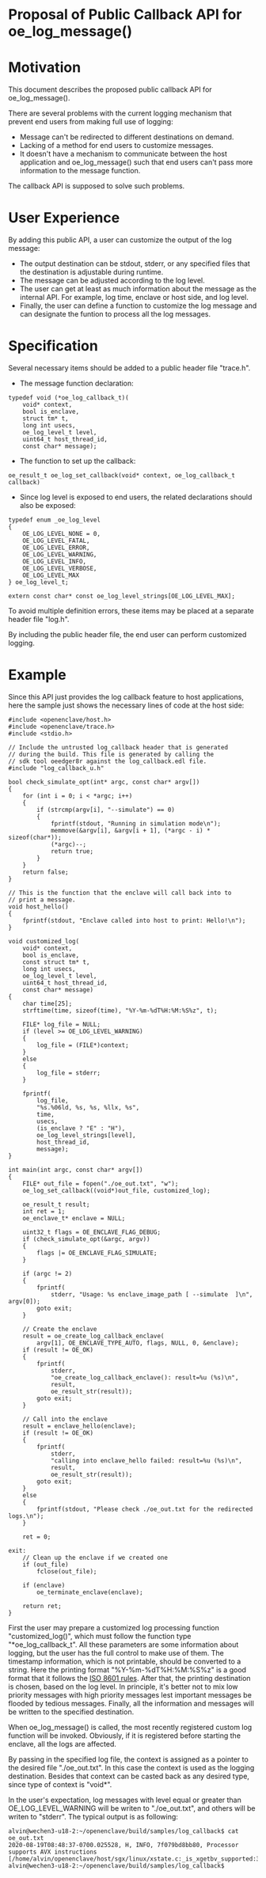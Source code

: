 Proposal of Public Callback API for oe_log_message()
====

# Motivation

This document describes the proposed public callback API for oe_log_message().

There are several problems with the current logging mechanism that prevent end
users from making full use of logging:
- Message can't be redirected to different destinations on demand.
- Lacking of a method for end users to customize messages.
- It doesn't have a mechanism to communicate between the host application and
oe_log_message() such that end users can't pass more information to the message
function.

The callback API is supposed to solve such problems.

# User Experience

By adding this public API, a user can customize the output of the log message:
- The output destination can be stdout, stderr, or any specified files that the
destination is adjustable during runtime.
- The message can be adjusted according to the log level.
- The user can get at least as much information about the message as the internal
API. For example, log time, enclave or host side, and log level.
- Finally, the user can define a function to customize the log message and can
designate the funtion to process all the log messages.

# Specification

Several necessary items should be added to a public header file "trace.h".
- The message function declaration:
```
typedef void (*oe_log_callback_t)(
    void* context,
    bool is_enclave,
    struct tm* t,
    long int usecs,
    oe_log_level_t level,
    uint64_t host_thread_id,
    const char* message);
```
- The function to set up the callback:
```
oe_result_t oe_log_set_callback(void* context, oe_log_callback_t callback)
```
- Since log level is exposed to end users, the related declarations should also be
exposed:
```
typedef enum _oe_log_level
{
    OE_LOG_LEVEL_NONE = 0,
    OE_LOG_LEVEL_FATAL,
    OE_LOG_LEVEL_ERROR,
    OE_LOG_LEVEL_WARNING,
    OE_LOG_LEVEL_INFO,
    OE_LOG_LEVEL_VERBOSE,
    OE_LOG_LEVEL_MAX
} oe_log_level_t;

extern const char* const oe_log_level_strings[OE_LOG_LEVEL_MAX];
```
To avoid multiple definition errors, these items may be placed at a separate
header file "log.h".

By including the public header file, the end user can perform customized logging.

# Example

Since this API just provides the log callback feature to host applications,
here the sample just shows the necessary lines of code at the host side:
```
#include <openenclave/host.h>
#include <openenclave/trace.h>
#include <stdio.h>

// Include the untrusted log_callback header that is generated
// during the build. This file is generated by calling the
// sdk tool oeedger8r against the log_callback.edl file.
#include "log_callback_u.h"

bool check_simulate_opt(int* argc, const char* argv[])
{
    for (int i = 0; i < *argc; i++)
    {
        if (strcmp(argv[i], "--simulate") == 0)
        {
            fprintf(stdout, "Running in simulation mode\n");
            memmove(&argv[i], &argv[i + 1], (*argc - i) * sizeof(char*));
            (*argc)--;
            return true;
        }
    }
    return false;
}

// This is the function that the enclave will call back into to
// print a message.
void host_hello()
{
    fprintf(stdout, "Enclave called into host to print: Hello!\n");
}

void customized_log(
    void* context,
    bool is_enclave,
    const struct tm* t,
    long int usecs,
    oe_log_level_t level,
    uint64_t host_thread_id,
    const char* message)
{
    char time[25];
    strftime(time, sizeof(time), "%Y-%m-%dT%H:%M:%S%z", t);

    FILE* log_file = NULL;
    if (level >= OE_LOG_LEVEL_WARNING)
    {
        log_file = (FILE*)context;
    }
    else
    {
        log_file = stderr;
    }

    fprintf(
        log_file,
        "%s.%06ld, %s, %s, %llx, %s",
        time,
        usecs,
        (is_enclave ? "E" : "H"),
        oe_log_level_strings[level],
        host_thread_id,
        message);
}

int main(int argc, const char* argv[])
{
    FILE* out_file = fopen("./oe_out.txt", "w");
    oe_log_set_callback((void*)out_file, customized_log);

    oe_result_t result;
    int ret = 1;
    oe_enclave_t* enclave = NULL;

    uint32_t flags = OE_ENCLAVE_FLAG_DEBUG;
    if (check_simulate_opt(&argc, argv))
    {
        flags |= OE_ENCLAVE_FLAG_SIMULATE;
    }

    if (argc != 2)
    {
        fprintf(
            stderr, "Usage: %s enclave_image_path [ --simulate  ]\n", argv[0]);
        goto exit;
    }

    // Create the enclave
    result = oe_create_log_callback_enclave(
        argv[1], OE_ENCLAVE_TYPE_AUTO, flags, NULL, 0, &enclave);
    if (result != OE_OK)
    {
        fprintf(
            stderr,
            "oe_create_log_callback_enclave(): result=%u (%s)\n",
            result,
            oe_result_str(result));
        goto exit;
    }

    // Call into the enclave
    result = enclave_hello(enclave);
    if (result != OE_OK)
    {
        fprintf(
            stderr,
            "calling into enclave_hello failed: result=%u (%s)\n",
            result,
            oe_result_str(result));
        goto exit;
    }
    else
    {
        fprintf(stdout, "Please check ./oe_out.txt for the redirected logs.\n");
    }

    ret = 0;

exit:
    // Clean up the enclave if we created one
    if (out_file)
        fclose(out_file);

    if (enclave)
        oe_terminate_enclave(enclave);

    return ret;
}
```
First the user may prepare a customized log processing function
"customized_log()", which must follow the function type "\*oe_log_callback_t".
All these parameters are some information about logging, but the user has the
full control to make use of them. The timestamp information, which is not
printable, should be converted to a string. Here the printing format
"%Y-%m-%dT%H:%M:%S%z" is a good format that it follows the [ISO 8601 rules](https://en.wikipedia.org/wiki/ISO_8601).
After that, the printing destination is chosen, based on the log level.
In principle, it's better not to mix low priority messages with high priority
messages lest important messages be flooded by tedious messages.
Finally, all the information and messages will be written to the specified
destination.

When oe_log_message() is called, the most recently registered custom log function will be
invoked. Obviously, if it is registered before starting
the enclave, all the logs are affected.

By passing in the specified log file, the context is assigned as a pointer to the
desired file "./oe_out.txt". In this case the context is used as the logging
destination. Besides that context can be casted back as any desired type, since
type of context is "void\*".

In the user's expectation, log messages with level equal or greater than
OE_LOG_LEVEL_WARNING will be writen to "./oe_out.txt", and others will be writen to
"stderr". The typical output is as following:
```
alvin@wechen3-u18-2:~/openenclave/build/samples/log_callback$ cat oe_out.txt
2020-08-19T08:48:37-0700.025528, H, INFO, 7f079bd8bb80, Processor supports AVX instructions [/home/alvin/openenclave/host/sgx/linux/xstate.c:_is_xgetbv_supported:33]
alvin@wechen3-u18-2:~/openenclave/build/samples/log_callback$

```
